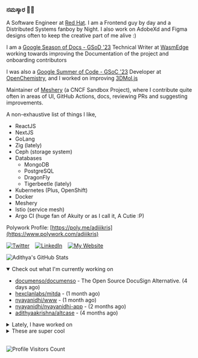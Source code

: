 ### ನಮಸ್ಕಾರ 🙏🏼
  
A Software Engineer at [Red Hat](https://www.redhat.com). I am a Frontend guy by day and a Distributed Systems fanboy by Night. I also work on AdobeXd and Figma designs often to keep the creative part of me alive :)

I am a [Google Season of Docs - GSoD '23](https://developers.google.com/season-of-docs) Technical Writer at [WasmEdge](https://github.com/WasmEdge) working towards improving the Documentation of the project and onboarding contributors

I was also a [Google Summer of Code - GSoC '23](https://summerofcode.withgoogle.com/) Developer at [OpenChemistry](https://openchemistry.org), and I worked on improving [3DMol.js](https://github.com/3dmol/3Dmol.js)

Maintainer of [Meshery](https://github.com/meshery) (a CNCF Sandbox Project), where I contribute quite often in areas of UI, GitHub Actions, docs, reviewing PRs and suggesting improvements.

A non-exhaustive list of things I like,

- ReactJS
- NextJS
- GoLang
- Zig (lately)
- Ceph (storage system)
- Databases
  - MongoDB
  - PostgreSQL
  - DragonFly
  - Tigerbeetle (lately)
- Kubernetes (Plus, OpenShift)
- Docker
- Meshery
- Istio (service mesh)
- Argo CI (huge fan of Akuity or as I call it, A Cutie :P)

Polywork Profile: [https://poly.me/adiiikris](https://www.polywork.com/adiiikris)

[![Twitter](https://img.shields.io/badge/-@adii_kris-%231DA1F2?style=for-the-badge&logo=twitter&logoColor=ffffff)](https:/twitter.adikris.in) &ensp;
[![LinkedIn](https://img.shields.io/badge/-Adithya%20Krishna-%230A67C3?style=for-the-badge&logo=linkedin&logoColor=ffffff)](https://linkedin.adikris.in/) &ensp;
[![My Website](https://img.shields.io/badge/-My%20Website-%230A67C3?style=for-the-badge)](https://adikris.in/)



![Adithya's GitHub Stats](https://github-readme-stats.vercel.app/api?username=adithyaakrishna&show_icons=true&hide_border=true&title_color=fff&icon_color=79ff97&text_color=9f9f9f&bg_color=151515)


<details open="true">
  <summary>Check out what I'm currently working on</summary>
  
  - [documenso/documenso](https://github.com/documenso/documenso) - The Open Source DocuSign Alternative. (4 days ago)
  - [hexclanlabs/mitda](https://github.com/hexclanlabs/mitda) -  (1 month ago)
  - [nyayanidhi/www](https://github.com/nyayanidhi/www) -  (1 month ago)
  - [nyayanidhi/nyayanidhi-app](https://github.com/nyayanidhi/nyayanidhi-app) -  (2 months ago)
  - [adithyaakrishna/altcase](https://github.com/adithyaakrishna/altcase) -  (4 months ago)
</details>

<details>
  <summary>Lately, I have worked on</summary>
  
  - [chore: update github actions](https://github.com/documenso/documenso/pull/1085) on [documenso/documenso](https://github.com/documenso/documenso) (6 days ago)
  - [chore: add @documenso/pdf-sign to the tech stack](https://github.com/documenso/documenso/pull/1084) on [documenso/documenso](https://github.com/documenso/documenso) (6 days ago)
  - [chore: remove duplicate env vars](https://github.com/documenso/documenso/pull/1075) on [documenso/documenso](https://github.com/documenso/documenso) (1 week ago)
  - [chore: remove coming soon](https://github.com/documenso/documenso/pull/1074) on [documenso/documenso](https://github.com/documenso/documenso) (1 week ago)
  - [chore: send email to document owner](https://github.com/documenso/documenso/pull/1031) on [documenso/documenso](https://github.com/documenso/documenso) (1 month ago)
</details>

<details>
  <summary>These are super cool</summary>
  
  - [documenso/pdf-sign](https://github.com/documenso/pdf-sign) -  (2 weeks ago)
  - [midday-ai/midday](https://github.com/midday-ai/midday) - Run your business smarter 🪄 (2 weeks ago)
  - [koekeishiya/yabai](https://github.com/koekeishiya/yabai) - A tiling window manager for macOS based on binary space partitioning (2 weeks ago)
  - [CERT-Polska/Artemis](https://github.com/CERT-Polska/Artemis) - A modular vulnerability scanner with automatic report generation capabilities. (1 month ago)
  - [adamcohenhillel/ADeus](https://github.com/adamcohenhillel/ADeus) - An open source AI wearable device that captures what you say and hear in the real world and then transcribes and stores it on your own server. You can then chat with Adeus using the app, and it will have all the right context about what you want to talk about - a truly personalized, personal AI. (1 month ago)
</details>

<br> 

![Profile Visitors Count](https://profile-counter.glitch.me/adithyaakrishna/count.svg)
